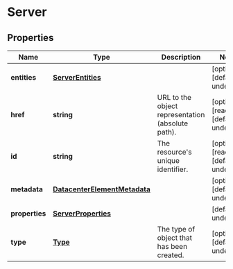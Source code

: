 # Server

## Properties
| Name | Type | Description | Notes |
| ------------ | ------------- | ------------- | ------------- |
| **entities** | [**ServerEntities**](ServerEntities.md) |  | [optional] [default to undefined] |
| **href** | **string** | URL to the object representation (absolute path). | [optional] [readonly] [default to undefined] |
| **id** | **string** | The resource\'s unique identifier. | [optional] [readonly] [default to undefined] |
| **metadata** | [**DatacenterElementMetadata**](DatacenterElementMetadata.md) |  | [optional] [default to undefined] |
| **properties** | [**ServerProperties**](ServerProperties.md) |  | [default to undefined] |
| **type** | [**Type**](Type.md) | The type of object that has been created. | [optional] [default to undefined] |


